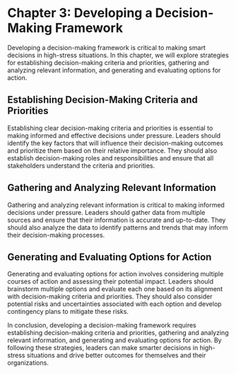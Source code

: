 Chapter 3: Developing a Decision-Making Framework
=================================================

Developing a decision-making framework is critical to making smart decisions in high-stress situations. In this chapter, we will explore strategies for establishing decision-making criteria and priorities, gathering and analyzing relevant information, and generating and evaluating options for action.

Establishing Decision-Making Criteria and Priorities
----------------------------------------------------

Establishing clear decision-making criteria and priorities is essential to making informed and effective decisions under pressure. Leaders should identify the key factors that will influence their decision-making outcomes and prioritize them based on their relative importance. They should also establish decision-making roles and responsibilities and ensure that all stakeholders understand the criteria and priorities.

Gathering and Analyzing Relevant Information
--------------------------------------------

Gathering and analyzing relevant information is critical to making informed decisions under pressure. Leaders should gather data from multiple sources and ensure that their information is accurate and up-to-date. They should also analyze the data to identify patterns and trends that may inform their decision-making processes.

Generating and Evaluating Options for Action
--------------------------------------------

Generating and evaluating options for action involves considering multiple courses of action and assessing their potential impact. Leaders should brainstorm multiple options and evaluate each one based on its alignment with decision-making criteria and priorities. They should also consider potential risks and uncertainties associated with each option and develop contingency plans to mitigate these risks.

In conclusion, developing a decision-making framework requires establishing decision-making criteria and priorities, gathering and analyzing relevant information, and generating and evaluating options for action. By following these strategies, leaders can make smarter decisions in high-stress situations and drive better outcomes for themselves and their organizations.
